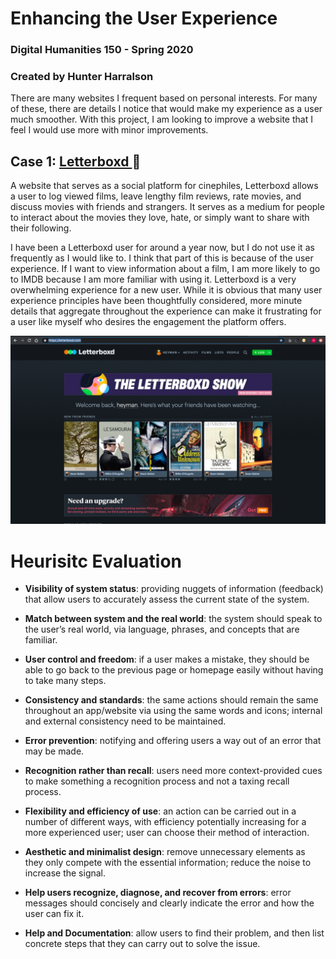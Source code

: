 # Enhancing the User Experience
### Digital Humanities 150 - Spring 2020
### Created by Hunter Harralson

There are many websites I frequent based on personal interests. For many of these, there are details I notice that would make my experience as a user much smoother. With this project, I am looking to improve a website that I feel I would use more with minor improvements. 


## Case 1: <a href="http://letterboxd.com" target="_blank"> Letterboxd </a> :movie_camera:

A website that serves as a social platform for cinephiles, Letterboxd allows a user to log viewed films, leave lengthy film reviews, rate movies, and discuss movies with friends and strangers. It serves as a medium for people to interact about the movies they love, hate, or simply want to share with their following.

I have been a Letterboxd user for around a year now, but I do not use it as frequently as I would like to. I think that part of this is because of the user experience. If I want to view information about a film, I am more likely to go to IMDB because I am more familiar with using it. Letterboxd is a very overwhelming experience for a new user. While it is obvious that many user experience principles have been thoughtfully considered, more minute details that aggregate throughout the experience can make it frustrating for a user like myself who desires the engagement the platform offers. 

<img src="./Letterboxd-screenshot.png">

# Heurisitc Evaluation
* **Visibility of system status**: providing nuggets of information (feedback) that allow users to accurately assess the current state of the system.

* **Match between system and the real world**: the system should speak to the user’s real world, via language, phrases, and concepts that are familiar.

* **User control and freedom**: if a user makes a mistake, they should be able to go back to the previous page or homepage easily without having to take many steps.

* **Consistency and standards**: the same actions should remain the same throughout an app/website via using the same words and icons; internal and external consistency need to be maintained.

* **Error prevention**: notifying and offering users a way out of an error that may be made.

* **Recognition rather than recall**: users need more context-provided cues to make something a recognition process and not a taxing recall process.

* **Flexibility and efficiency of use**: an action can be carried out in a number of different ways, with efficiency potentially increasing for a more experienced user; user can choose their method of interaction.

* **Aesthetic and minimalist design**: remove unnecessary elements as they only compete with the essential information; reduce the noise to increase the signal.

* **Help users recognize, diagnose, and recover from errors**: error messages should concisely and clearly indicate the error and how the user can fix it.

* **Help and Documentation**: allow users to find their problem, and then list concrete steps that they can carry out to solve the issue. 


